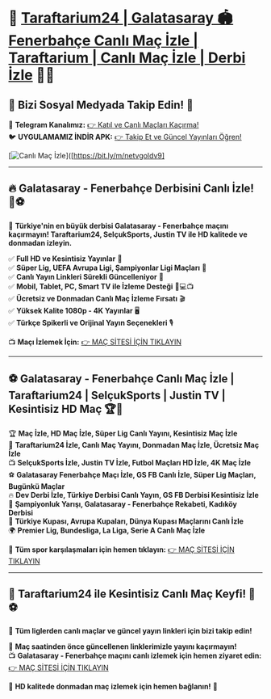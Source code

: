 # 🎇 **[Taraftarium24 | Galatasaray 🏟️ Fenerbahçe Canlı Maç İzle | Taraftarium | Canlı Maç İzle | Derbi İzle](http://www.taraftar.site)** 🎯🔥

## 📲 **Bizi Sosyal Medyada Takip Edin!** 🔗
📢 **Telegram Kanalımız:** [👉 Katıl ve Canlı Maçları Kaçırma!](https://t.me/+NEI2Gjb_GtEyZTli)  
🐦 **UYGULAMAMIZ İNDİR APK:** [👉 Takip Et ve Güncel Yayınları Öğren!](https://bit.ly/m/netvgoldv9)  

[![Canlı Maç İzle](https://i.ibb.co/Z1wzw67Q/750x200-taraftarium.jpg)]([https://bit.ly/m/netvgoldv9]  

---

## 🔥 **Galatasaray - Fenerbahçe Derbisini Canlı İzle!** 🎤⚽

📌 **Türkiye'nin en büyük derbisi Galatasaray - Fenerbahçe maçını kaçırmayın! Taraftarium24, SelçukSports, Justin TV ile HD kalitede ve donmadan izleyin.**

✅ **Full HD ve Kesintisiz Yayınlar** 📡  
✅ **Süper Lig, UEFA Avrupa Ligi, Şampiyonlar Ligi Maçları** 🏅  
✅ **Canlı Yayın Linkleri Sürekli Güncelleniyor** 🔄  
✅ **Mobil, Tablet, PC, Smart TV ile İzleme Desteği** 📱💻📺  
✅ **Ücretsiz ve Donmadan Canlı Maç İzleme Fırsatı** 🎬  
✅ **Yüksek Kalite 1080p - 4K Yayınlar** 🖥️  
✅ **Türkçe Spikerli ve Orijinal Yayın Seçenekleri** 🎙️  

📺 **Maçı İzlemek İçin:** [👉 MAÇ SİTESİ İÇİN TIKLAYIN](https://bit.ly/m/netvgoldv9)

---

## ⚽ **Galatasaray - Fenerbahçe Canlı Maç İzle | Taraftarium24 | SelçukSports | Justin TV | Kesintisiz HD Maç** 🏆📡

🏆 **Maç İzle, HD Maç İzle, Süper Lig Canlı Yayını, Kesintisiz Maç İzle**  
📡 **Taraftarium24 İzle, Canlı Maç Yayını, Donmadan Maç İzle, Ücretsiz Maç İzle**  
📺 **SelçukSports İzle, Justin TV İzle, Futbol Maçları HD İzle, 4K Maç İzle**  
⚽ **Galatasaray Fenerbahçe Maçı İzle, GS FB Canlı İzle, Süper Lig Maçları, Bugünkü Maçlar**  
🔥 **Dev Derbi İzle, Türkiye Derbisi Canlı Yayın, GS FB Derbisi Kesintisiz İzle**  
🏅 **Şampiyonluk Yarışı, Galatasaray - Fenerbahçe Rekabeti, Kadıköy Derbisi**  
📌 **Türkiye Kupası, Avrupa Kupaları, Dünya Kupası Maçlarını Canlı İzle**  
🌍 **Premier Lig, Bundesliga, La Liga, Serie A Canlı Maç İzle**  

📌 **Tüm spor karşılaşmaları için hemen tıklayın:** [👉 MAÇ SİTESİ İÇİN TIKLAYIN](https://bit.ly/m/netvgoldv9)

---

## 🚀 **Taraftarium24 ile Kesintisiz Canlı Maç Keyfi!** 🎯⚽

🏅 **Tüm liglerden canlı maçlar ve güncel yayın linkleri için bizi takip edin!**

📢 **Maç saatinden önce güncellenen linklerimizle yayını kaçırmayın!**  
📺 **Galatasaray - Fenerbahçe maçını canlı izlemek için hemen ziyaret edin:** [👉 MAÇ SİTESİ İÇİN TIKLAYIN](https://bit.ly/m/netvgoldv9)  

🌟 **HD kalitede donmadan maç izlemek için hemen bağlanın!** 🎉


